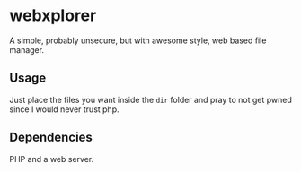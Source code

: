 # webxplorer
A simple, probably unsecure, but with awesome style, web based file manager.


## Usage
Just place the files you want inside the `dir` folder and pray to not get pwned since I would never trust php.

## Dependencies
PHP and a web server.